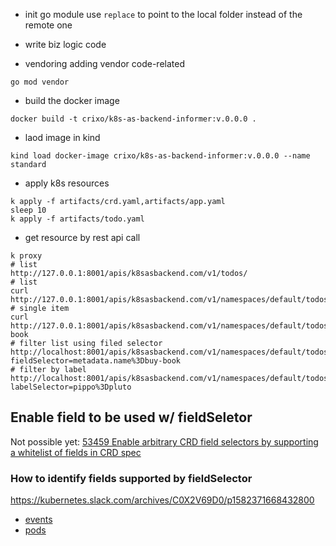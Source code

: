 - init go module
use ```replace``` to point to the local folder instead of the remote one

- write biz logic code

- vendoring adding vendor code-related
```
go mod vendor
```

- build the docker image
```
docker build -t crixo/k8s-as-backend-informer:v.0.0.0 .
```

- laod image in kind
```
kind load docker-image crixo/k8s-as-backend-informer:v.0.0.0 --name standard
```

- apply k8s resources
```
k apply -f artifacts/crd.yaml,artifacts/app.yaml
sleep 10
k apply -f artifacts/todo.yaml  
```

- get resource by rest api call
```
k proxy
# list
http://127.0.0.1:8001/apis/k8sasbackend.com/v1/todos/
# list
curl http://127.0.0.1:8001/apis/k8sasbackend.com/v1/namespaces/default/todos
# single item
curl http://127.0.0.1:8001/apis/k8sasbackend.com/v1/namespaces/default/todos/buy-book
# filter list using filed selector
http://localhost:8001/apis/k8sasbackend.com/v1/namespaces/default/todos?fieldSelector=metadata.name%3Dbuy-book
# filter by label
http://localhost:8001/apis/k8sasbackend.com/v1/namespaces/default/todos?labelSelector=pippo%3Dpluto
```

## Enable field to be used w/ fieldSeletor
Not possible yet: [53459 Enable arbitrary CRD field selectors by supporting a whitelist of fields in CRD spec](https://github.com/kubernetes/kubernetes/issues/53459)

### How to identify fields supported by fieldSelector
https://kubernetes.slack.com/archives/C0X2V69D0/p1582371668432800
- [events](https://github.com/kubernetes/kubernetes/blob/a51d57459604577fb835a505c71a51fa45250d72/pkg/registry/core/event/strategy.go#L100)
- [pods](https://github.com/kubernetes/kubernetes/blob/a51d57459604577fb835a505c71a51fa45250d72/pkg/registry/core/pod/strategy.go#L213)
